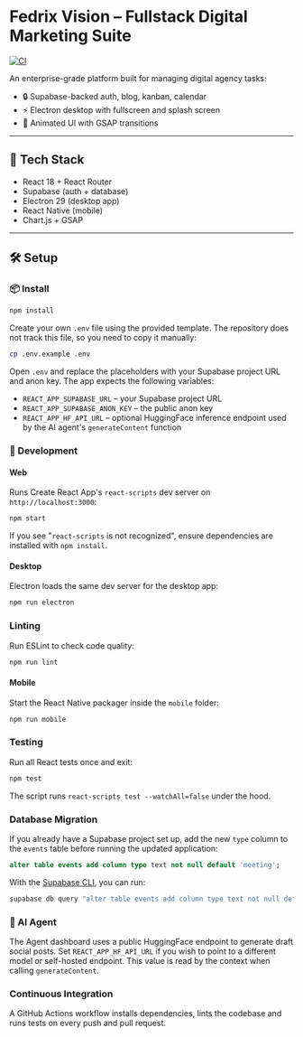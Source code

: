 # Fedrix Vision – Fullstack Digital Marketing Suite
[![CI](https://github.com/your-org/fedrix-vision/actions/workflows/ci.yml/badge.svg)](https://github.com/your-org/fedrix-vision/actions/workflows/ci.yml)

An enterprise-grade platform built for managing digital agency tasks:
- 🔒 Supabase-backed auth, blog, kanban, calendar
- ⚡ Electron desktop with fullscreen and splash screen
- 🌌 Animated UI with GSAP transitions

---

## 🚀 Tech Stack

- React 18 + React Router
- Supabase (auth + database)
- Electron 29 (desktop app)
- React Native (mobile)
- Chart.js + GSAP

---

## 🛠 Setup

### 📦 Install
```bash
npm install
```

Create your own `.env` file using the provided template. The repository does not
track this file, so you need to copy it manually:
```bash
cp .env.example .env
```
Open `.env` and replace the placeholders with your Supabase project URL and anon
key. The app expects the following variables:
- `REACT_APP_SUPABASE_URL` – your Supabase project URL
- `REACT_APP_SUPABASE_ANON_KEY` – the public anon key
- `REACT_APP_HF_API_URL` – optional HuggingFace inference endpoint used by the AI agent's `generateContent` function

### 🚀 Development

#### Web
Runs Create React App's `react-scripts` dev server on `http://localhost:3000`:
```bash
npm start
```
If you see "`react-scripts` is not recognized", ensure dependencies are installed with `npm install`.

#### Desktop
Electron loads the same dev server for the desktop app:
```bash
npm run electron
```


### Linting
Run ESLint to check code quality:

```bash
npm run lint
```


#### Mobile
Start the React Native packager inside the `mobile` folder:
```bash
npm run mobile
```

### Testing
Run all React tests once and exit:

```bash
npm test
```
The script runs `react-scripts test --watchAll=false` under the hood.

### Database Migration
If you already have a Supabase project set up, add the new `type` column to the
`events` table before running the updated application:

```sql
alter table events add column type text not null default 'meeting';
```

With the [Supabase CLI](https://supabase.com/docs/guides/cli), you can run:

```bash
supabase db query "alter table events add column type text not null default 'meeting';"
```

### 🤖 AI Agent
The Agent dashboard uses a public HuggingFace endpoint to generate draft social posts.
Set `REACT_APP_HF_API_URL` if you wish to point to a different model or self-hosted endpoint. This value is read by the context when calling `generateContent`.


### Continuous Integration

A GitHub Actions workflow installs dependencies, lints the codebase and runs tests on every push and pull request.

